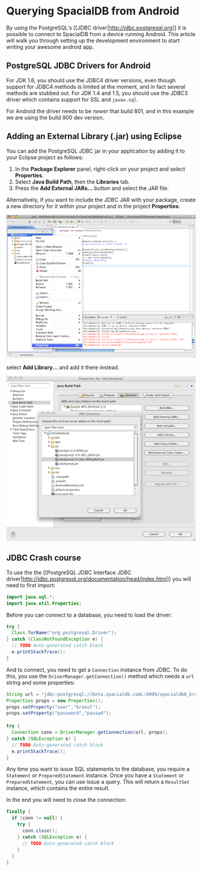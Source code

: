 # Querying SpacialDB from Android

By using the PostgreSQL's [[JDBC driver|http://jdbc.postgresql.org]] it is possible to connect to SpacialDB from a device running Android. This article will walk you through setting up the development environment to start writing your awesome android app.

## PostgreSQL JDBC Drivers for Android

For JDK 1.6, you should use the JDBC4 driver versions, even though support for JDBC4 methods is limited at the moment, and in fact several methods are stubbed out. For JDK 1.4 and 1.5, you should use the JDBC3 driver which contains support for SSL and `javax.sql`.

For Android the driver needs to be *newer* that build 801, and in this example we are using the build 900 dev version.

## Adding an External Library (.jar) using Eclipse

You can add the PostgreSQL JDBC jar in your application by adding it to your Eclipse project as follows:

1. In the **Package Explorer** panel, right-click on your project and select **Properties**.
2. Select **Java Build Path**, then the **Libraries** tab.
3. Press the **Add External JARs...** button and select the JAR file.

Alternatively, if you want to include the JDBC JAR with your package, create a new directory for it within your project and in the project **Properties**:

![Android-1](/img/android-1.png)

select **Add Library...** and add it there instead.

![Android-2](/img/android-2.png)

## JDBC Crash course

To use the the [[PostgreSQL JDBC Interface JDBC driver|http://jdbc.postgresql.org/documentation/head/index.html]] you will need to first import:

```java
import java.sql.*;
import java.util.Properties;
```

Before you can connect to a database, you need to load the driver:

```java
try {
  Class.forName("org.postgresql.Driver");
} catch (ClassNotFoundException e) {
  // TODO Auto-generated catch block
  e.printStackTrace();
}
```

And to connect, you need to get a `Connection` instance from JDBC. To do this, you use the `DriverManager.getConnection()` method which needs a `url` string and some properties:

```java
String url = "jdbc:postgresql://beta.spacialdb.comL:9999/spacialdb0_krasul";
Properties props = new Properties();
props.setProperty("user","krasul");
props.setProperty("password","passwd");

try {
  Connection conn = DriverManager.getConnection(url, props);
} catch (SQLException e) {
  // TODO Auto-generated catch block
  e.printStackTrace();
}
```

Any time you want to issue SQL statements to the database, you require a `Statement` or `PreparedStatement` instance. Once you have a `Statement` or `PreparedStatement`, you can use issue a query. This will return a `ResultSet` instance, which contains the entire result.

In the end you will need to close the connection:
```java
finally {
  if (conn != null) {
    try {
      conn.close();
    } catch (SQLException e) {
      // TODO Auto-generated catch block
    }
  }
}
```
